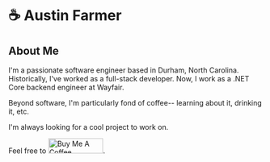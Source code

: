 # ☕️ Austin Farmer

## About Me

I'm a passionate software engineer based in Durham, North Carolina. Historically, I've worked as a full-stack developer. Now, I work as a .NET Core backend engineer at Wayfair.

Beyond software, I'm particularly fond of coffee-- learning about it, drinking it, etc.

I'm always looking for a cool project to work on.

<!--
**farmerau/farmerau** is a ✨ _special_ ✨ repository because its `README.md` (this file) appears on your GitHub profile.

Here are some ideas to get you started:

- 🔭 I’m currently working on ...
- 🌱 I’m currently learning ...
- 👯 I’m looking to collaborate on ...
- 🤔 I’m looking for help with ...
- 💬 Ask me about ...
- 📫 How to reach me: ...
- 😄 Pronouns: ...
- ⚡ Fun fact: ...
-->



Feel free to <a href="https://www.buymeacoffee.com/austinfarmer" target="_blank"><img src="https://cdn.buymeacoffee.com/buttons/v2/default-yellow.png" alt="Buy Me A Coffee" style="height: 30px !important;width: 108.5px !important;" ></a>.
